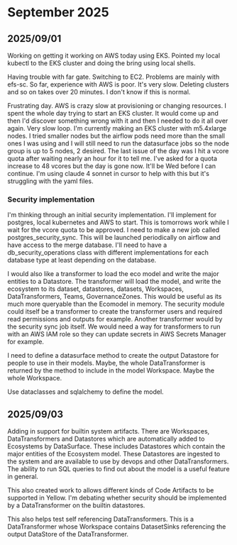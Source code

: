 # September 2025

## 2025/09/01

Working on getting it working on AWS today using EKS. Pointed my local kubectl to the EKS cluster and doing the bring using local shells.

Having trouble with far gate. Switching to EC2. Problems are mainly with efs-sc. So far, experience with AWS is poor. It's very slow. Deleting clusters and so on takes over 20 minutes. I don't know if this is normal.

Frustrating day. AWS is crazy slow at provisioning or changing resources. I spent the whole day trying to start an EKS cluster. It would come up and then I'd discover something wrong with it and then I needed to do it all over again. Very slow loop. I'm currently making an EKS cluster with m5.4xlarge nodes. I tried smaller nodes but the airflow pods need more than the small ones I was using and I will still need to run the datasurface jobs so the node group is up to 5 nodes, 2 desired. The last issue of the day was I hit a vcore quota after waiting nearly an hour for it to tell me. I've asked for a quota increase to 48 vcores but the day is gone now. It'll be Wed before I can continue. I'm using claude 4 sonnet in cursor to help with this but it's struggling with the yaml files.

### Security implementation

I'm thinking through an initial security implementation. I'll implement for postgres, local kubernetes and AWS to start. This is tomorrows work while I wait for the vcore quota to be approved. I need to make a new job called postgres_security_sync. This will be launched periodically on airflow and have access to the merge database. I'll need to have a db_security_operations class with different implementations for each database type at least depending on the database.

I would also like a transformer to load the eco model and write the major entities to a Datastore. The transformer will load the model, and write the ecosystem to its dataset, datastores, datasets, Workspaces, DataTransformers, Teams, GovernanceZones. This would be useful as its much more queryable than the Ecomodel in memory. The security module could itself be a transformer to create the transformer users and required read permissions and outputs for example. Another transformer would by the security sync job itself. We would need a way for transformers to run with an AWS IAM role so they can update secrets in AWS Secrets Manager for example.

I need to define a datasurface method to create the output Datastore for people to use in their models. Maybe, the whole DataTransformer is returned by the method to include in the model Workspace. Maybe the whole Workspace.

Use dataclasses and sqlalchemy to define the model.

## 2025/09/03

Adding in support for builtin system artifacts. There are Workspaces, DataTransformers and Datastores which are automatically added to Ecosystems by DataSurface. These includes Datastores which contain the major entities of the Ecosystem model. These Datastores are ingested to the system and are available to use
by devops and other DataTransformers. The ability to run SQL queries to find out about the model is a useful feature in general.

This also created work to allows different kinds of Code Artifacts to be supported in Yellow. I'm debating whether security should be implemented by a DataTransformer on the builtin datastores.

This also helps test self referencing DataTransformers. This is a DataTransformer whose Workspace contains DatasetSinks referencing the output DataStore of the DataTransformer.





